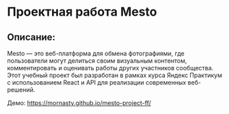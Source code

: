 <h1>Проектная работа Mesto</h1>

<h2>Описание:</h2>

Mesto — это веб-платформа для обмена фотографиями, где пользователи могут делиться своим визуальным контентом, комментировать и оценивать работы других участников сообщества. Этот учебный проект был разработан в рамках курса Яндекс Практикум с использованием React и API для реализации современных веб-решений.

Демо: https://mornasty.github.io/mesto-project-ff/